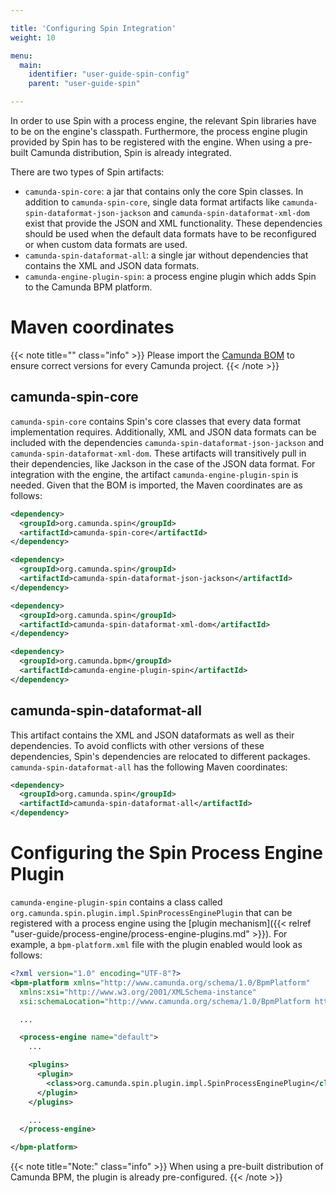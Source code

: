 ```yaml
---

title: 'Configuring Spin Integration'
weight: 10

menu:
  main:
    identifier: "user-guide-spin-config"
    parent: "user-guide-spin"

---
```


In order to use Spin with a process engine, the relevant Spin libraries have to be on the engine's classpath. Furthermore, the process engine plugin provided by Spin has to be registered with the engine. When using a pre-built Camunda distribution, Spin is already integrated.

There are two types of Spin artifacts:

* `camunda-spin-core`: a jar that contains only the core Spin classes. In addition to `camunda-spin-core`, single data format artifacts like `camunda-spin-dataformat-json-jackson` and `camunda-spin-dataformat-xml-dom` exist that provide the JSON and XML functionality. These dependencies should be used when the default data formats have to be reconfigured or when custom data formats are used.
* `camunda-spin-dataformat-all`: a single jar without dependencies that contains the XML and JSON data formats.
* `camunda-engine-plugin-spin`: a process engine plugin which adds Spin to the Camunda BPM platform.


# Maven coordinates

{{< note title="" class="info" >}}
  Please import the [Camunda BOM](/get-started/apache-maven/) to ensure correct versions for every Camunda project.
{{< /note >}}


## camunda-spin-core

`camunda-spin-core` contains Spin's core classes that every data format implementation requires. Additionally, XML and JSON data formats can be included with the dependencies `camunda-spin-dataformat-json-jackson` and `camunda-spin-dataformat-xml-dom`. These artifacts will transitively pull in their dependencies, like Jackson in the case of the JSON data format. For integration with the engine, the artifact `camunda-engine-plugin-spin` is needed. Given that the BOM is imported, the Maven coordinates are as follows:

```xml
<dependency>
  <groupId>org.camunda.spin</groupId>
  <artifactId>camunda-spin-core</artifactId>
</dependency>
```

```xml
<dependency>
  <groupId>org.camunda.spin</groupId>
  <artifactId>camunda-spin-dataformat-json-jackson</artifactId>
</dependency>
```

```xml
<dependency>
  <groupId>org.camunda.spin</groupId>
  <artifactId>camunda-spin-dataformat-xml-dom</artifactId>
</dependency>
```

```xml
<dependency>
  <groupId>org.camunda.bpm</groupId>
  <artifactId>camunda-engine-plugin-spin</artifactId>
</dependency>
```

## camunda-spin-dataformat-all

This artifact contains the XML and JSON dataformats as well as their dependencies. To avoid conflicts with other versions of these dependencies, Spin's dependencies are relocated to different packages. `camunda-spin-dataformat-all` has the following Maven coordinates:

```xml
<dependency>
  <groupId>org.camunda.spin</groupId>
  <artifactId>camunda-spin-dataformat-all</artifactId>
</dependency>
```


# Configuring the Spin Process Engine Plugin

`camunda-engine-plugin-spin` contains a class called `org.camunda.spin.plugin.impl.SpinProcessEnginePlugin` that can be registered with a process engine using the [plugin mechanism]({{< relref "user-guide/process-engine/process-engine-plugins.md" >}}). For example, a `bpm-platform.xml` file with the plugin enabled would look as follows:

```xml
<?xml version="1.0" encoding="UTF-8"?>
<bpm-platform xmlns="http://www.camunda.org/schema/1.0/BpmPlatform"
  xmlns:xsi="http://www.w3.org/2001/XMLSchema-instance"
  xsi:schemaLocation="http://www.camunda.org/schema/1.0/BpmPlatform http://www.camunda.org/schema/1.0/BpmPlatform ">

  ...

  <process-engine name="default">
    ...

    <plugins>
      <plugin>
        <class>org.camunda.spin.plugin.impl.SpinProcessEnginePlugin</class>
      </plugin>
    </plugins>

    ...
  </process-engine>

</bpm-platform>
```

{{< note title="Note:" class="info" >}}
  When using a pre-built distribution of Camunda BPM, the plugin is already pre-configured.
{{< /note >}}